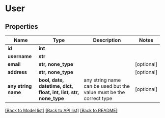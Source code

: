 # User


## Properties
Name | Type | Description | Notes
------------ | ------------- | ------------- | -------------
**id** | **int** |  | 
**username** | **str** |  | 
**email** | **str, none_type** |  | [optional] 
**address** | **str, none_type** |  | [optional] 
**any string name** | **bool, date, datetime, dict, float, int, list, str, none_type** | any string name can be used but the value must be the correct type | [optional]

[[Back to Model list]](../README.md#documentation-for-models) [[Back to API list]](../README.md#documentation-for-api-endpoints) [[Back to README]](../README.md)


